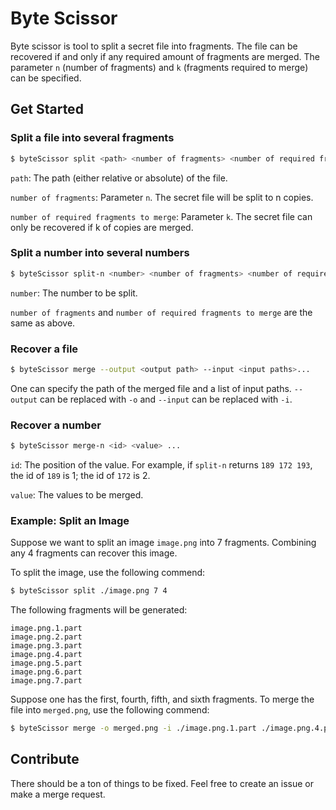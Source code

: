 # Byte Scissor

Byte scissor is tool to split a secret file into fragments.  The file can be recovered if and only if any required amount of fragments are merged. The parameter `n` (number of fragments) and `k` (fragments required to merge) can be specified. 

## Get Started

### Split a file into several fragments

```bash
$ byteScissor split <path> <number of fragments> <number of required fragments to merge>
```

`path`: The path (either relative or absolute) of the file.

`number of fragments`: Parameter `n`. The secret file will be split to n copies. 

`number of required fragments to merge`: Parameter `k`. The secret file can only be recovered if k of copies are merged. 



### Split a number into several numbers

```bash
$ byteScissor split-n <number> <number of fragments> <number of required fragments to merge>
```

`number`: The number to be split. 

`number of fragments` and `number of required fragments to merge` are the same as above. 



### Recover a file

```bash
$ byteScissor merge --output <output path> --input <input paths>...
```

One can specify the path of the merged file and a list of input paths. `--output` can be replaced with `-o` and `--input` can be replaced with `-i`. 



### Recover a number

```bash
$ byteScissor merge-n <id> <value> ...
```

`id`: The position of the value. For example, if `split-n` returns `189 172 193`, the id of `189` is 1; the id of `172` is 2. 

`value`: The values to be merged. 



### Example: Split an Image

Suppose we want to split an image `image.png` into 7 fragments. Combining any 4 fragments can recover this image. 

To split the image, use the following commend: 

```bash
$ byteScissor split ./image.png 7 4
```

The following fragments will be generated: 

```
image.png.1.part
image.png.2.part
image.png.3.part
image.png.4.part
image.png.5.part
image.png.6.part
image.png.7.part
```

Suppose one has the first, fourth, fifth, and sixth fragments. To merge the file into `merged.png`, use the following commend:

```bash
$ byteScissor merge -o merged.png -i ./image.png.1.part ./image.png.4.part ./image.png.5.part ./image.png.6.part
```



## Contribute

There should be a ton of things to be fixed. Feel free to create an issue or make a merge request. 

